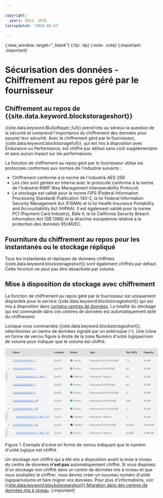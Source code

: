 ```yaml
---

copyright:
  years: 2014, 2018
lastupdated: "2018-10-31"

---
```

{:new_window: target="_blank"}
{:tip: .tip}
{:note: .note}
{:important: .important}

# Sécurisation des données - Chiffrement au repos géré par le fournisseur

## Chiffrement au repos de {{site.data.keyword.blockstorageshort}}

{{site.data.keyword.BluSoftlayer_full}} prend très au sérieux la question de la sécurité et comprend l'importance du chiffrement des données pour assurer leur sécurité. Avec le chiffrement géré par le fournisseur, {{site.data.keyword.blockstoragefull}}, qui est mis à disposition avec Endurance ou Performance, est chiffré par défaut sans coût supplémentaire et sans aucun impact sur les performances.

La fonction de chiffrement au repos géré par le fournisseur utilise les protocoles conformes aux normes de l'industrie suivants :

* Chiffrement conforme à la norme de l'industrie AES-256
* Les clés sont gérées en interne avec le protocole conforme à la norme de l'industrie KMIP (Key Management Interoperability Protocol)
* Le stockage est validé pour la norme FIPS (Federal Information Processing Standard) Publication 140-2, la loi Federal Information Security Management Act (FISMA) et la loi Health Insurance Portability and Accountability Act (HIPAA). Il est également validé pour la norme PCI (Payment Card Industry), Bâle II, la loi California Security Breach Information Act (SB 1386) et la directive européenne relative à la protection des données 95/46/EC.

## Fourniture du chiffrement au repos pour les instantanés ou le stockage répliqué  

Tous les instantanés et répliques de données chiffrées {{site.data.keyword.blockstorageshort}} sont également chiffrés par défaut. Cette fonction ne peut pas être désactivée par volume.

## Mise à disposition de stockage avec chiffrement

La fonction de chiffrement au repos géré par le fournisseur est uniquement disponible pour le service {{site.data.keyword.blockstorageshort}} qui est mis à disposition dans [certains centres de données](new-ibm-block-and-file-storage-location-and-features.html). La totalité du stockage qui est commandé dans ces centres de données est automatiquement doté du chiffrement.

Lorsque vous commandez {{site.data.keyword.blockstorageshort}}, sélectionnez un centre de données signalé par un astérisque (`*`). Une icône en forme de verrou figure à droite de la zone Numéro d'unité logique/nom de volume pour indiquer que le volume est chiffré.

![L'icône de verrouillage indique que le numéro d'unité logique est chiffré](/images/encryptedstorage.png)
<caption>Figure 1. Exemple d'icône en forme de verrou indiquant que le numéro d'unité logique est chiffré.</caption>



Un stockage non chiffré qui a été mis à disposition avant la mise à niveau du centre de données **n'est pas** automatiquement chiffré. Si vous disposez d'un stockage non chiffré dans un centre de données mis à niveau et que vous souhaitez le chiffrer, vous devrez créer un nouveau numéro d'unité logique/volume et faire migrer vos données. Pour plus d'informations, voir [{{site.data.keyword.blockstorageshort}} Migration dans des centres de données mis à niveau](migrate-block-storage-encrypted-block-storage.html).
{:important}
